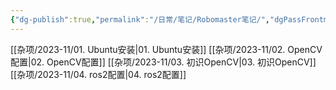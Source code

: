 ```yaml
---
{"dg-publish":true,"permalink":"/日常/笔记/Robomaster笔记/","dgPassFrontmatter":true}
---
```


[[杂项/2023-11/01. Ubuntu安装\|01. Ubuntu安装]]
[[杂项/2023-11/02. OpenCV配置\|02. OpenCV配置]]
[[杂项/2023-11/03. 初识OpenCV\|03. 初识OpenCV]]
[[杂项/2023-11/04. ros2配置\|04. ros2配置]]



